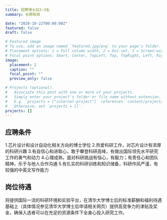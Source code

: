 ```yaml
---
title: 招聘博士后2~3名
summary: 长期有效

date: "2020-10-22T00:00:00Z"
featured: false
draft: false

# Featured image
# To use, add an image named `featured.jpg/png` to your page's folder.
# Placement options: 1 = Full column width, 2 = Out-set, 3 = Screen-width
# Focal point options: Smart, Center, TopLeft, Top, TopRight, Left, Right, BottomLeft, Bottom, BottomRight
image:
  placement: 2
  caption: ""
  focal_point: ""
  preview_only: false

# Projects (optional).
#   Associate this post with one or more of your projects.
#   Simply enter your project's folder or file name without extension.
#   E.g. `projects = ["internal-project"]` references `content/project/deep-learning/index.md`.
#   Otherwise, set `projects = []`.
projects: []
---
```

## 应聘条件
1.芯片设计和设计自动化相关方向的博士学位
2.热爱科研工作，对芯片设计有浓厚的科研兴趣
3.有自信心和进取心，敢于攀登科研高峰，有做出国际领先水平研究工作的勇气和动力
4.心理成熟，面对科研挑战有恒心，有毅力；有责任心和团队精神，乐于与他人合作沟通
5.有扎实的科研训练和知识储备，科研作风严谨，有较强的中英文写作能力


## 岗位待遇
将提供国际一流的科研环境和实验平台，在清华大学博士后的标准薪酬和福利待遇基础上（具体情况参见清华大学博士后申请相关网页）提供高竞争力的津贴及奖金，确保入选者可以在充足的资源条件下全身心投入研究工作。